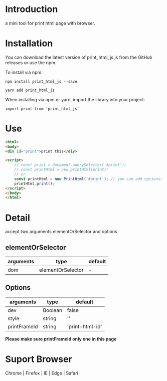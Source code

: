 # Introduction

a mini tool for print html page with browser.

# Installation

You can download the latest version of print_html_js.js from the GitHub releases or use the npm.

To install via npm:

```shell
npm install print_html_js --save
```

```shell
yarn add print_html_js
```

When installing via npm or yarn, import the library into your project:

```shell
import print from 'print_html_js'
```

# Use

```html
<html>
<body>
<div id="print">print this</div>

<script>
    // const print = document.querySelector('#print');
    // const printHtml = new printHtml(print);
    // or
    const printHtml = new PrintHtml('#print'); // you can add options: {dev: true} enable print css debugger
    printHtml.print();
</script>
</body>
</html>
```

# Detail

accept two arguments elementOrSelector and options

## elementOrSelector

| arguments | type | default |   
| --- | --- | --- |
| dom | elementOrSelector | - |   

## Options

| arguments | type | default | 
| --- | --- | --- |
| dev | Boolean | false | 
| style | string | '' | 
| printFrameId | string | 'print-html-id' | 

**Please make sure printFrameId only one in this page**

# Suport Browser

Chrome | Firefox | IE | Edge | Safari
